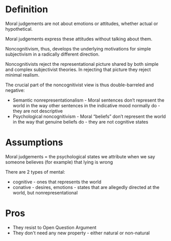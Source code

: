 # Definition

Moral judgements are not about emotions or attitudes, whether actual or hypothetical.

Moral judgements express these attitudes without talking about them.

Noncognitivism, thus, develops the underlying motivations for simple subjectivism in a radically different direction.

Noncognitivists reject the representational picture shared by both simple and complex subjectivist theories. In rejecting that picture  they reject minimal realism.

The crucial part of the noncognitivist view is  thus double-barreled and negative: 
- Semantic nonrepresentationalism - Moral sentences don’t represent the  world in the way other sentences in the indicative mood normally do - they are not descriptive
- Psychological noncognitivism  - Moral “beliefs” don’t represent the world in the way that genuine  beliefs do - they are not cognitive states

# Assumptions

Moral judgements = the psychological states  we attribute when we say someone believes (for example) that lying is wrong

There are 2 types of mental:
- cognitive - ones that represents the world
- conative - desires, emotions - states that are allegedly directed at the world, but nonrepresentational

# Pros

- They resist to Open Question Argument
- They don't need any new property - either natural or non-natural